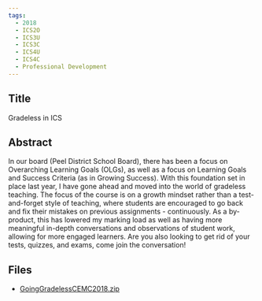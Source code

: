 ```yaml
---
tags:
  - 2018
  - ICS2O
  - ICS3U
  - ICS3C
  - ICS4U
  - ICS4C
  - Professional Development
---
```

    
## Title

Gradeless in ICS

## Abstract

In our board (Peel District School Board), there has been a focus on Overarching Learning Goals (OLGs), as well as a focus on Learning Goals and Success Criteria (as in Growing Success). With this foundation set in place last year, I have gone ahead and moved into the world of gradeless teaching. The focus of the course is on a growth mindset rather than a test-and-forget style of teaching, where students are encouraged to go back and fix their mistakes on previous assignments - continuously. As a by-product, this has lowered my marking load as well as having more meaningful in-depth conversations and observations of student work, allowing for more engaged learners. Are you also looking to get rid of your tests, quizzes, and exams, come join the conversation!

## Files

- [GoingGradelessCEMC2018.zip](resources/2018/Andrew_Seidel/GoingGradelessCEMC2018.zip)
